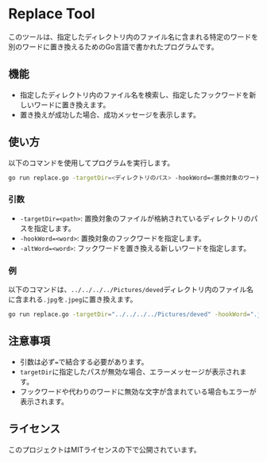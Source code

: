 # Replace Tool

このツールは、指定したディレクトリ内のファイル名に含まれる特定のワードを別のワードに置き換えるためのGo言語で書かれたプログラムです。

## 機能

- 指定したディレクトリ内のファイル名を検索し、指定したフックワードを新しいワードに置き換えます。
- 置き換えが成功した場合、成功メッセージを表示します。

## 使い方

以下のコマンドを使用してプログラムを実行します。

```bash
go run replace.go -targetDir=<ディレクトリのパス> -hookWord=<置換対象のワード> -altWord=<新しいワード>
```

### 引数

- `-targetDir=<path>`: 置換対象のファイルが格納されているディレクトリのパスを指定します。
- `-hookWord=<word>`: 置換対象のフックワードを指定します。
- `-altWord=<word>`: フックワードを置き換える新しいワードを指定します。

### 例

以下のコマンドは、`../../../../Pictures/deved`ディレクトリ内のファイル名に含まれる`.jpg`を`.jpeg`に置き換えます。

```bash
go run replace.go -targetDir="../../../../Pictures/deved" -hookWord=".jpg" -altWord=".jpeg"
```

## 注意事項

- 引数は必ず`=`で結合する必要があります。
- `targetDir`に指定したパスが無効な場合、エラーメッセージが表示されます。
- フックワードや代わりのワードに無効な文字が含まれている場合もエラーが表示されます。

## ライセンス

このプロジェクトはMITライセンスの下で公開されています。